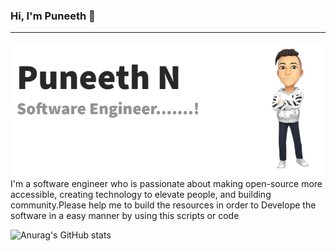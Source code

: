 ### Hi, I'm Puneeth 👋<hr>
![alt text](https://github.com/TechCodeDev/TechCodeDev/blob/main/My%20Post%20(1).png)
I'm a software engineer who is passionate about making open-source more accessible, creating technology to elevate people, and building community.Please help me to build the resources in order to Develope the software in a easy manner by using this scripts or code

![Anurag's GitHub stats](https://github-readme-stats.vercel.app/api?username=TechCodeDev)

